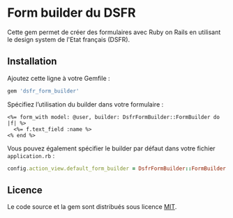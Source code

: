 # Form builder du DSFR

Cette gem permet de créer des formulaires avec Ruby on Rails en utilisant le design system de l'Etat français (DSFR).

## Installation

Ajoutez cette ligne à votre Gemfile :

```ruby
gem 'dsfr_form_builder'
```

Spécifiez l’utilisation du builder dans votre formulaire :

```erb
<%= form_with model: @user, builder: DsfrFormBuilder::FormBuilder do |f| %>
  <%= f.text_field :name %>
<% end %>
```

Vous pouvez également spécifier le builder par défaut dans votre fichier `application.rb` :

```ruby
config.action_view.default_form_builder = DsfrFormBuilder::FormBuilder
```

## Licence

Le code source et la gem sont distribués sous licence [MIT](https://github.com/betagouv/dsfr-form-builder/blob/main/LICENSE).